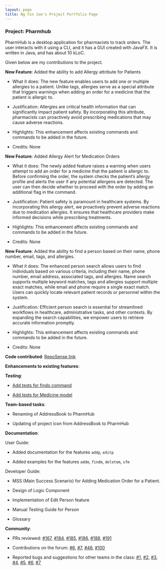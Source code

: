 ```yaml
---
layout: page
title: Ng Yin Joe's Project Portfolio Page
---
```


### Project: Pharmhub

PharmHub is a desktop application for pharmacists to track orders. The user interacts with it using a CLI, and it has a GUI created with JavaFX. It is written in Java, and has about 10 kLoC.

Given below are my contributions to the project.

**New Feature**: Added the ability to add Allergy attribute for Patients

* What it does: The new feature enables users to add one or multiple allergies to a patient. Unlike tags, allergies serve as a special attribute that triggers warnings when adding an order for a medicine that the patient is allergic to.

* Justification: Allergies are critical health information that can significantly impact patient safety. By incorporating this attribute, pharmacists can proactively avoid prescribing medications that may cause adverse reactions.

* Highlights: This enhancement affects existing commands and commands to be added in the future.

* Credits: None


**New Feature**: Added Allergy Alert for Medication Orders

* What it does: The newly added feature raises a warning when users attempt to add an order for a medicine that the patient is allergic to. Before confirming the order, the system checks the patient’s allergy profile and alerts the user if any potential allergens are detected. The user can then decide whether to proceed with the order by adding an additional flag in the command.

* Justification: Patient safety is paramount in healthcare systems. By incorporating this allergy alert, we proactively prevent adverse reactions due to medication allergies. It ensures that healthcare providers make informed decisions while prescribing treatments.

* Highlights: This enhancement affects existing commands and commands to be added in the future.

* Credits: None


**New Feature**: Added the ability to find a person based on their name, phone number, email, tags, and allergies.

* What it does: The enhanced person search allows users to find individuals based on various criteria, including their name, phone number, email address, associated tags, and allergies. Name search supports multiple keyword matches, tags and allergies support multiple exact matches, while email and phone require a single exact match. Users can quickly locate relevant patient records or personnel within the system. 

* Justification: Efficient person search is essential for streamlined workflows in healthcare, administrative tasks, and other contexts. By expanding the search capabilities, we empower users to retrieve accurate information promptly.

* Highlights: This enhancement affects existing commands and commands to be added in the future.

* Credits: None


**Code contributed**: [RepoSense link](https://nus-cs2103-ay2324s1.github.io/tp-dashboard/?search=joeng03&breakdown=false&sort=groupTitle%20dsc&sortWithin=title&since=2023-09-22&timeframe=commit&mergegroup=&groupSelect=groupByRepos)



**Enhancements to existing features**:

**Testing**:

* [Add tests for findo command](https://github.com/AY2324S1-CS2103T-W08-4/tp/pull/171)

* [Add tests for Medicine model](https://github.com/AY2324S1-CS2103T-W08-4/tp/pull/192)

**Team-based tasks**:

* Renaming of AddressBook to PharmHub

* Updating of project icon from AddressBook to PharmHub 

**Documentation**:

User Guide:

* Added documentation for the features `addp`, `editp`

* Added examples for the features `addm`, `findm`, `deletem`, `sfm`

Developer Guide:

* MSS (Main Success Scenario) for Adding Medication Order for a Patient.

* Design of Logic Component 

* Implementation of Edit Person feature

* Manual Testing Guide for Person

* Glossary

**Community**:

* PRs reviewed: [\#167](https://github.com/AY2324S1-CS2103T-W08-4/tp/pull/167), [\#184](https://github.com/AY2324S1-CS2103T-W08-4/tp/pull/184), [\#185](https://github.com/AY2324S1-CS2103T-W08-4/tp/pull/191), [\#186](https://github.com/AY2324S1-CS2103T-W08-4/tp/pull/186), [\#188](https://github.com/AY2324S1-CS2103T-W08-4/tp/pull/191), [\#191](https://github.com/AY2324S1-CS2103T-W08-4/tp/pull/191)

* Contributions on the forum: [\#6](https://github.com/nus-cs2103-AY2324S1/forum/issues/6), [\#7](https://github.com/nus-cs2103-AY2324S1/forum/issues/7), [\#46](https://github.com/nus-cs2103-AY2324S1/forum/issues/46), [\#100](https://github.com/nus-cs2103-AY2324S1/forum/issues/100)

* Reported bugs and suggestions for other teams in the class: [\#1](https://github.com/joeng03/ped/issues/1), [\#2](https://github.com/joeng03/ped/issues/2), [\#3](https://github.com/joeng03/ped/issues/3), [\#4](https://github.com/joeng03/ped/issues/4), [\#5](https://github.com/joeng03/ped/issues/5), [\#6](https://github.com/joeng03/ped/issues/6), [\#7](https://github.com/joeng03/ped/issues/7)